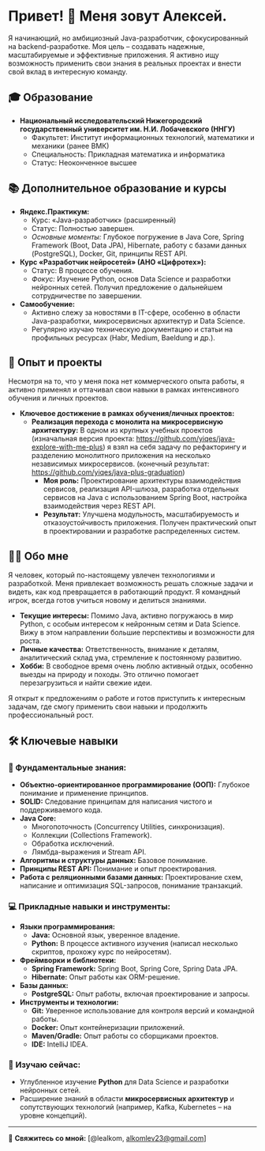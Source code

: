 # Привет! 👋 Меня зовут Алексей.

Я начинающий, но амбициозный Java-разработчик, сфокусированный на backend-разработке. Моя цель – создавать надежные, масштабируемые и эффективные приложения. Я активно ищу возможность применить свои знания в реальных проектах и внести свой вклад в интересную команду.

## 🎓 Образование

*   **Национальный исследовательский Нижегородский государственный университет им. Н.И. Лобачевского (ННГУ)**
    *   Факультет: Институт информационных технологий, математики и механики (ранее ВМК)
    *   Специальность: Прикладная математика и информатика
    *   Статус: Неоконченное высшее

## 📚 Дополнительное образование и курсы

*   **Яндекс.Практикум:**
    *   Курс: «Java-разработчик» (расширенный)
    *   Статус: Полностью завершен.
    *   *Основные моменты:* Глубокое погружение в Java Core, Spring Framework (Boot, Data JPA), Hibernate, работу с базами данных (PostgreSQL), Docker, Git, принципы REST API.
*   **Курс «Разработчик нейросетей» (АНО «Цифротех»):**
    *   Статус: В процессе обучения.
    *   *Фокус:* Изучение Python, основ Data Science и разработки нейронных сетей. Получил предложение о дальнейшем сотрудничестве по завершении.
*   **Самообучение:**
    *   Активно слежу за новостями в IT-сфере, особенно в области Java-разработки, микросервисных архитектур и Data Science.
    *   Регулярно изучаю техническую документацию и статьи на профильных ресурсах (Habr, Medium, Baeldung и др.).

## 🚀 Опыт и проекты

Несмотря на то, что у меня пока нет коммерческого опыта работы, я активно применял и оттачивал свои навыки в рамках интенсивного обучения и личных проектов.

*   **Ключевое достижение в рамках обучения/личных проектов:**
    *   **Реализация перехода с монолита на микросервисную архитектуру:** В одном из крупных учебных проектов (изначальная версия проекта: https://github.com/yiqes/java-explore-with-me-plus) я взял на себя задачу по рефакторингу и разделению монолитного приложения на несколько независимых микросервисов. (конечный результат: https://github.com/yiqes/java-plus-graduation)
        *   **Моя роль:** Проектирование архитектуры взаимодействия сервисов, реализация API-шлюза, разработка отдельных сервисов на Java с использованием Spring Boot, настройка взаимодействия через REST API.
        *   **Результат:** Улучшена модульность, масштабируемость и отказоустойчивость приложения. Получен практический опыт в проектировании и разработке распределенных систем.

## 👨‍💻 Обо мне

Я человек, который по-настоящему увлечен технологиями и разработкой. Меня привлекает возможность решать сложные задачи и видеть, как код превращается в работающий продукт. Я командный игрок, всегда готов учиться новому и делиться знаниями.

*   **Текущие интересы:** Помимо Java, активно погружаюсь в мир Python, с особым интересом к нейронным сетям и Data Science. Вижу в этом направлении большие перспективы и возможности для роста.
*   **Личные качества:** Ответственность, внимание к деталям, аналитический склад ума, стремление к постоянному развитию.
*   **Хобби:** В свободное время очень люблю активный отдых, особенно выезды на природу и походы. Это отлично помогает перезагрузиться и найти свежие идеи.

Я открыт к предложениям о работе и готов приступить к интересным задачам, где смогу применить свои навыки и продолжить профессиональный рост.

## 🛠️ Ключевые навыки

### 💎 Фундаментальные знания:

*   **Объектно-ориентированное программирование (ООП):** Глубокое понимание и применение принципов.
*   **SOLID:** Следование принципам для написания чистого и поддерживаемого кода.
*   **Java Core:**
    *   Многопоточность (Concurrency Utilities, синхронизация).
    *   Коллекции (Collections Framework).
    *   Обработка исключений.
    *   Лямбда-выражения и Stream API.
*   **Алгоритмы и структуры данных:** Базовое понимание.
*   **Принципы REST API:** Понимание и опыт проектирования.
*   **Работа с реляционными базами данных:** Проектирование схем, написание и оптимизация SQL-запросов, понимание транзакций.

### 💻 Прикладные навыки и инструменты:

*   **Языки программирования:**
    *   **Java:** Основной язык, уверенное владение.
    *   **Python:** В процессе активного изучения (написал несколько скриптов, прохожу курс по нейросетям).
*   **Фреймворки и библиотеки:**
    *   **Spring Framework:** Spring Boot, Spring Core, Spring Data JPA.
    *   **Hibernate:** Опыт работы как ORM-решение.
*   **Базы данных:**
    *   **PostgreSQL:** Опыт работы, включая проектирование и запросы.
*   **Инструменты и технологии:**
    *   **Git:** Уверенное использование для контроля версий и командной работы.
    *   **Docker:** Опыт контейнеризации приложений.
    *   **Maven/Gradle:** Опыт работы со сборщиками проектов.
    *   **IDE:** IntelliJ IDEA.

### 🌱 Изучаю сейчас:

*   Углубленное изучение **Python** для Data Science и разработки нейронных сетей.
*   Расширение знаний в области **микросервисных архитектур** и сопутствующих технологий (например, Kafka, Kubernetes – на уровне концепций).

---

🔗 **Свяжитесь со мной:** [@lealkom, alkomlev23@gmail.com]
